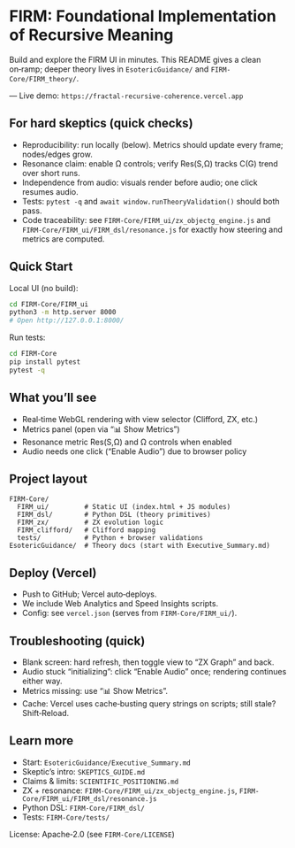 # FIRM: Foundational Implementation of Recursive Meaning

Build and explore the FIRM UI in minutes. This README gives a clean on‑ramp; deeper theory lives in `EsotericGuidance/` and `FIRM-Core/FIRM_theory/`.

— Live demo: `https://fractal-recursive-coherence.vercel.app`

## For hard skeptics (quick checks)
- Reproducibility: run locally (below). Metrics should update every frame; nodes/edges grow.
- Resonance claim: enable Ω controls; verify Res(S,Ω) tracks C(G) trend over short runs.
- Independence from audio: visuals render before audio; one click resumes audio.
- Tests: `pytest -q` and `await window.runTheoryValidation()` should both pass.
- Code traceability: see `FIRM-Core/FIRM_ui/zx_objectg_engine.js` and `FIRM-Core/FIRM_ui/FIRM_dsl/resonance.js` for exactly how steering and metrics are computed.

## Quick Start

Local UI (no build):
```bash
cd FIRM-Core/FIRM_ui
python3 -m http.server 8000
# Open http://127.0.0.1:8000/
```

Run tests:
```bash
cd FIRM-Core
pip install pytest
pytest -q
```

## What you’ll see
- Real‑time WebGL rendering with view selector (Clifford, ZX, etc.)
- Metrics panel (open via “📊 Show Metrics”)
- Resonance metric Res(S,Ω) and Ω controls when enabled
- Audio needs one click (“Enable Audio”) due to browser policy

## Project layout
```
FIRM-Core/
  FIRM_ui/         # Static UI (index.html + JS modules)
  FIRM_dsl/        # Python DSL (theory primitives)
  FIRM_zx/         # ZX evolution logic
  FIRM_clifford/   # Clifford mapping
  tests/           # Python + browser validations
EsotericGuidance/  # Theory docs (start with Executive_Summary.md)
```

## Deploy (Vercel)
- Push to GitHub; Vercel auto‑deploys.
- We include Web Analytics and Speed Insights scripts.
- Config: see `vercel.json` (serves from `FIRM-Core/FIRM_ui/`).

## Troubleshooting (quick)
- Blank screen: hard refresh, then toggle view to “ZX Graph” and back.
- Audio stuck “initializing”: click “Enable Audio” once; rendering continues either way.
- Metrics missing: use “📊 Show Metrics”.
- Cache: Vercel uses cache‑busting query strings on scripts; still stale? Shift‑Reload.

## Learn more
- Start: `EsotericGuidance/Executive_Summary.md`
- Skeptic’s intro: `SKEPTICS_GUIDE.md`
- Claims & limits: `SCIENTIFIC_POSITIONING.md`
- ZX + resonance: `FIRM-Core/FIRM_ui/zx_objectg_engine.js`, `FIRM-Core/FIRM_ui/FIRM_dsl/resonance.js`
- Python DSL: `FIRM-Core/FIRM_dsl/`
- Tests: `FIRM-Core/tests/`

License: Apache‑2.0 (see `FIRM-Core/LICENSE`)
